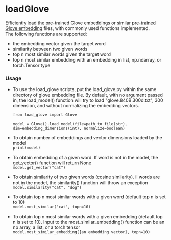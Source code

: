 # loadGlove
Efficiently load the pre-trained Glove embeddings or similar [pre-trained Glove embedding](https://nlp.stanford.edu/projects/glove/) files, with commonly used functions implemented.  
The following functions are supported:
  * the embedding vector given the target word  
  * similarity between two given words  
  * top n most similar words given the target word  
  * top n most similar embedding with an embedding in list, np.ndarray, or torch.Tensor type  
  
### Usage
* To use the load_glove scripts, put the load_glove.py within the same directory of glove embedding file. By default, with no argument passed in, the load_model() function will try to load "glove.840B.300d.txt", 300 dimension, and without normalizing the embedding vectors.  
  ```
  from load_glove import Glove
  
  model = Glove().load_model(file=path_to_file(str), dim=embedding_dimensions(int), normalize=boolean)
  ```  


* To obtain number of embeddings and vector dimensions loaded by the model  
  `print(model)`
  
* To obtain embedding of a given word. If word is not in the model, the get_vector() function will return None    
  `model.get_vector("cat")`  
  
* To obtain similarity of two given words (cosine similarity). iI words are not in the model, the similarity() function will throw an exception  
  `model.similarity("cat", "dog")`  

* To obtain top n most simliar words with a given word (default top n is set to 10)  
  `model.most_similar("cat", topn=10)`  
  
* To obtain top n most similar words with a given embedding (default top n is set to 10). Input to the most_similar_embedding() function can be an np array, a list, or a torch tensor  
  `model.most_similar_embedding([an embedding vector], topn=10)`  
